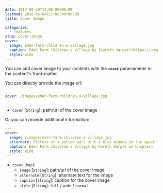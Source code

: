 ```yaml
---
date: 2017-09-30T14:00:00+06:00
lastmod: 2018-06-04T23:00:00+06:00
title: Cover Image

categories:
  - features
slug: cover-image
cover:
  image: eden-farm-children-s-village.jpg
  caption: Eden Farm Children's Village by [Gareth Harper](https://unsplash.com/photos/yACpBcInUos?utm_source=unsplash&amp;utm_medium=referral&amp;utm_content=creditCopyText) on [Unsplash](https://unsplash.com/?utm_source=unsplash&amp;utm_medium=referral&amp;utm_content=creditCopyText)
  style: wide
---
```


You can add cover image to your contents with the **`cover`** paramameter in the content's front-matter.

You can directly provide the image url:

```yaml
---
cover: /images/eden-farm-children-s-village.jpg
---
```

- `cover` [`String`]: path/url of the cover image

Or you can provide additional information:

```yaml
---
cover:
  image: /images/eden-farm-children-s-village.jpg
  alternate: Picture of a yellow wall with a blue window in the upper-left corner
  caption: Eden Farm Children's Village by Gareth Harper on Unsplash
  style: wide
---
```

- `cover` [`Map`]:
  - `image` [`String`]: path/url of the cover image
  - `alternate` [`String`]: alternate text for the image
  - `caption` [`String`]: caption for the cover image
  - `style` [`String`]: `full` / `wide` / `normal`

